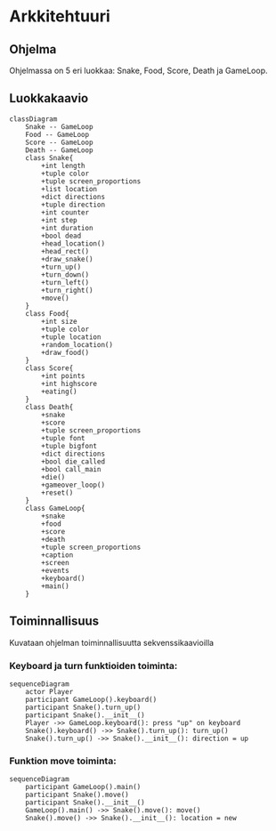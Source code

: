 # Arkkitehtuuri
## Ohjelma
Ohjelmassa on 5 eri luokkaa: Snake, Food, Score, Death ja GameLoop.
## Luokkakaavio

```mermaid
classDiagram
    Snake -- GameLoop
    Food -- GameLoop
    Score -- GameLoop
    Death -- GameLoop
    class Snake{
        +int length
        +tuple color
        +tuple screen_proportions
        +list location
        +dict directions
        +tuple direction
        +int counter
        +int step
        +int duration
        +bool dead
        +head_location()
        +head_rect()
        +draw_snake()
        +turn_up()
        +turn_down()
        +turn_left()
        +turn_right()
        +move()
    }
    class Food{
        +int size
        +tuple color
        +tuple location
        +random_location()
        +draw_food()
    }
    class Score{
        +int points
        +int highscore
        +eating()
    }
    class Death{
        +snake
        +score
        +tuple screen_proportions
        +tuple font
        +tuple bigfont
        +dict directions
        +bool die_called
        +bool call_main
        +die()
        +gameover_loop()
        +reset()
    }
    class GameLoop{
        +snake
        +food
        +score
        +death
        +tuple screen_proportions
        +caption
        +screen
        +events
        +keyboard()
        +main()
    }
```

## Toiminnallisuus
Kuvataan ohjelman toiminnallisuutta sekvenssikaavioilla
### Keyboard ja turn funktioiden toiminta:

```mermaid
sequenceDiagram
    actor Player
    participant GameLoop().keyboard()
    participant Snake().turn_up()
    participant Snake().__init__()
    Player ->> GameLoop.keyboard(): press "up" on keyboard
    Snake().keyboard() ->> Snake().turn_up(): turn_up()
    Snake().turn_up() ->> Snake().__init__(): direction = up
```

### Funktion move toiminta:

```mermaid
sequenceDiagram
    participant GameLoop().main()
    participant Snake().move()
    participant Snake().__init__()
    GameLoop().main() ->> Snake().move(): move()
    Snake().move() ->> Snake().__init__(): location = new
```
